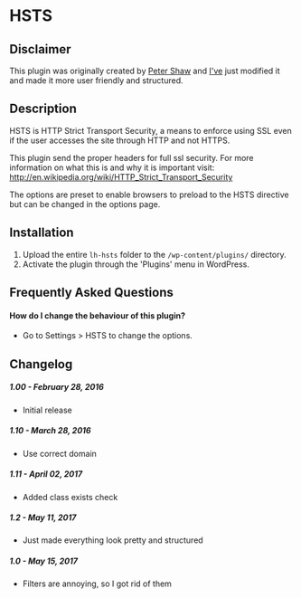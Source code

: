 # HSTS

## Disclaimer
This plugin was originally created by [Peter Shaw](https://profiles.wordpress.org/shawfactor) and [I've](https://github.com/asithade) just modified it and made it more user friendly and structured.

## Description

HSTS is HTTP Strict Transport Security, a means to enforce using SSL even if the user accesses the site through HTTP and not HTTPS.

This plugin send the proper headers for full ssl security. For more information on what this is and why it is important visit: http://en.wikipedia.org/wiki/HTTP_Strict_Transport_Security

The options are preset to enable browsers to preload to the HSTS directive but can be changed in the options page.

## Installation

1. Upload the entire `lh-hsts` folder to the `/wp-content/plugins/` directory.
2. Activate the plugin through the 'Plugins' menu in WordPress.

## Frequently Asked Questions

#### How do I change the behaviour of this plugin?

* Go to Settings > HSTS to change the options.

## Changelog

##### 1.00 - February 28, 2016
* Initial release

##### 1.10 - March 28, 2016
* Use correct domain

##### 1.11 - April 02, 2017
* Added class exists check

##### 1.2 - May 11, 2017
* Just made everything look pretty and structured

##### 1.0 - May 15, 2017
* Filters are annoying, so I got rid of them